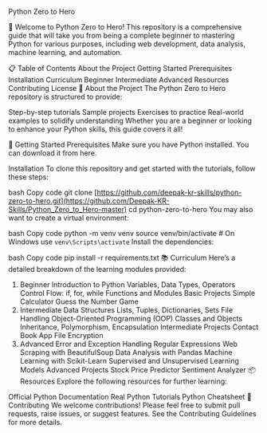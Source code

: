 Python Zero to Hero

🚀 Welcome to Python Zero to Hero!
This repository is a comprehensive guide that will take you from being a complete beginner to mastering Python for various purposes, including web development, data analysis, machine learning, and automation.

📋 Table of Contents
About the Project
Getting Started
Prerequisites
Installation
Curriculum
Beginner
Intermediate
Advanced
Resources
Contributing
License
🎯 About the Project
The Python Zero to Hero repository is structured to provide:

Step-by-step tutorials
Sample projects
Exercises to practice
Real-world examples to solidify understanding
Whether you are a beginner or looking to enhance your Python skills, this guide covers it all!

🏁 Getting Started
Prerequisites
Make sure you have Python installed. You can download it from here.

Installation
To clone this repository and get started with the tutorials, follow these steps:

bash
Copy code
git clone [https://github.com/deepak-kr-skills/python-zero-to-hero.git](https://github.com/Deepak-KR-Skills/Python_Zero_to_Hero-master)
cd python-zero-to-hero
You may also want to create a virtual environment:

bash
Copy code
python -m venv venv
source venv/bin/activate  # On Windows use `venv\Scripts\activate`
Install the dependencies:

bash
Copy code
pip install -r requirements.txt
📚 Curriculum
Here’s a detailed breakdown of the learning modules provided:

1. Beginner
Introduction to Python
Variables, Data Types, Operators
Control Flow: if, for, while
Functions and Modules
Basic Projects
Simple Calculator
Guess the Number Game
2. Intermediate
Data Structures
Lists, Tuples, Dictionaries, Sets
File Handling
Object-Oriented Programming (OOP)
Classes and Objects
Inheritance, Polymorphism, Encapsulation
Intermediate Projects
Contact Book App
File Encryption
3. Advanced
Error and Exception Handling
Regular Expressions
Web Scraping with BeautifulSoup
Data Analysis with Pandas
Machine Learning with Scikit-Learn
Supervised and Unsupervised Learning Models
Advanced Projects
Stock Price Predictor
Sentiment Analyzer
📦 Resources
Explore the following resources for further learning:

Official Python Documentation
Real Python Tutorials
Python Cheatsheet
🤝 Contributing
We welcome contributions! Please feel free to submit pull requests, raise issues, or suggest features. See the Contributing Guidelines for more details.



